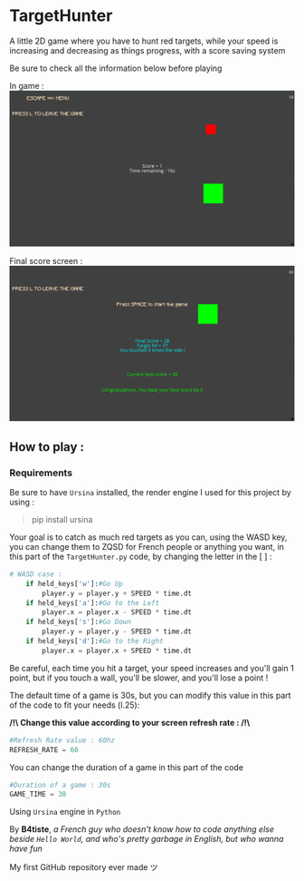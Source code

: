 # TargetHunter

A little 2D game where you have to hunt red targets, while your speed is increasing and decreasing as things progress, with a score saving system

Be sure to check all the information below before playing 

In game : 
![alt text](https://github.com/B4tiste/TargetHunter/blob/main/Pictures/Game.PNG?raw=true "Logo Title Text 1")

Final score screen : 
![alt text](https://github.com/B4tiste/TargetHunter/blob/main/Pictures/Score.PNG?raw=true "Logo Title Text 1")

## How to play : 
### Requirements
Be sure to have `Ursina` installed, the render engine I used for this project by using :
> pip install ursina

Your goal is to catch as much red targets as you can, using the WASD key, you can change them to ZQSD for French people or anything you want, in this part of the `TargetHunter.py` code, by changing the letter in the [ ] :

```python
# WASD case :
	if held_keys['w']:#Go Up
		player.y = player.y + SPEED * time.dt
	if held_keys['a']:#Go to the Left
		player.x = player.x - SPEED * time.dt
	if held_keys['s']:#Go Down
		player.y = player.y - SPEED * time.dt
	if held_keys['d']:#Go to the Right
		player.x = player.x + SPEED * time.dt
```

Be careful, each time you hit a target, your speed increases and you'll gain 1 point, but if you touch a wall, you'll be slower, and you'll lose a point !

The default time of a game is 30s, but you can modify this value in this part of the code to fit your needs (l.25):

**/!\ Change this value according to your screen refresh rate :  /!\\**

```python
#Refresh Rate value : 60hz
REFRESH_RATE = 60
```

You can change the duration of a game in this part of the code

```python
#Duration of a game : 30s
GAME_TIME = 30
```

Using `Ursina` engine in `Python` 

By **B4tiste**, *a French guy who doesn't know how to code anything else beside `Hello World`, and who's pretty garbage in English, but who wanna have fun*

My first GitHub repository ever made ツ
